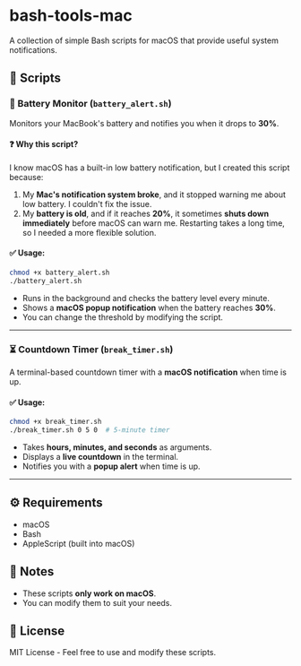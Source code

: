 # bash-tools-mac

A collection of simple Bash scripts for macOS that provide useful system notifications.

## 📜 Scripts

### 🔋 Battery Monitor (`battery_alert.sh`)
Monitors your MacBook's battery and notifies you when it drops to **30%**.

#### ❓ Why this script?  
I know macOS has a built-in low battery notification, but I created this script because:  
1. My **Mac's notification system broke**, and it stopped warning me about low battery. I couldn't fix the issue.  
2. My **battery is old**, and if it reaches **20%**, it sometimes **shuts down immediately** before macOS can warn me. Restarting takes a long time, so I needed a more flexible solution.  

#### ✅ Usage:
```bash
chmod +x battery_alert.sh
./battery_alert.sh
```
- Runs in the background and checks the battery level every minute.  
- Shows a **macOS popup notification** when the battery reaches **30%**.  
- You can change the threshold by modifying the script.  

---

### ⏳ Countdown Timer (`break_timer.sh`)
A terminal-based countdown timer with a **macOS notification** when time is up.

#### ✅ Usage:
```bash
chmod +x break_timer.sh
./break_timer.sh 0 5 0  # 5-minute timer
```
- Takes **hours, minutes, and seconds** as arguments.  
- Displays a **live countdown** in the terminal.  
- Notifies you with a **popup alert** when time is up.  

---

## ⚙️ Requirements
- macOS  
- Bash  
- AppleScript (built into macOS)  

## 📌 Notes
- These scripts **only work on macOS**.  
- You can modify them to suit your needs.  

## 📜 License
MIT License - Feel free to use and modify these scripts. 
